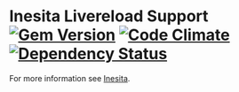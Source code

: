 # Inesita Livereload Support [![Gem Version](https://badge.fury.io/rb/inesita-livereload.svg)](http://badge.fury.io/rb/inesita-livereload) [![Code Climate](https://codeclimate.com/github/inesita-rb/inesita-livereload/badges/gpa.svg)](https://codeclimate.com/github/inesita-rb/inesita-livereload) [![Dependency Status](https://gemnasium.com/badges/github.com/inesita-rb/inesita-livereload.svg)](https://gemnasium.com/github.com/inesita-rb/inesita-livereload)

For more information see [Inesita](https://github.com/inesita-rb/inesita).
